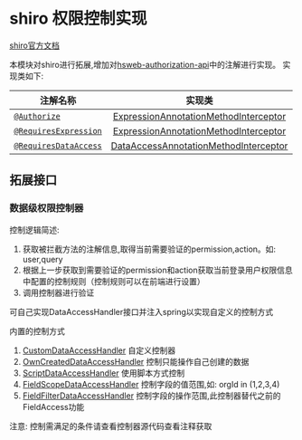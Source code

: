 # shiro 权限控制实现

[shiro官方文档](http://shiro.apache.org/documentation.html)

本模块对shiro进行拓展,增加对[hsweb-authorization-api](../hsweb-authorization-api)中的注解进行实现。
实现类如下:

| 注解名称       | 实现类       | 
| ------------- |:-------------:| 
| [`@Authorize`](../hsweb-authorization-api/src/main/java/org/hswebframework/web/authorization/annotation/Authorize.java)    |      [ExpressionAnnotationMethodInterceptor](src/main/java/org/hswebframework/web/authorization/shiro/boost/SimpleAuthorizeMethodInterceptor.java)        |
| [`@RequiresExpression`](../hsweb-authorization-api/src/main/java/org/hswebframework/web/authorization/annotation/RequiresExpression.java)    | [ExpressionAnnotationMethodInterceptor](src/main/java/org/hswebframework/web/authorization/shiro/boost/ExpressionAnnotationMethodInterceptor.java)      | 
| [`@RequiresDataAccess`](../hsweb-authorization-api/src/main/java/org/hswebframework/web/authorization/annotation/RequiresDataAccess.java)    | [DataAccessAnnotationMethodInterceptor](src/main/java/org/hswebframework/web/authorization/shiro/boost/DataAccessAnnotationMethodInterceptor.java)      | 

## 拓展接口

### 数据级权限控制器

控制逻辑简述:

1. 获取被拦截方法的注解信息,取得当前需要验证的permission,action。如: user,query
2. 根据上一步获取到需要验证的permission和action获取当前登录用户权限信息中配置的控制规则（控制规则可以在前端进行设置）
3. 调用控制器进行验证

可自己实现DataAccessHandler接口并注入spring以实现自定义的控制方式

内置的控制方式

1. [CustomDataAccessHandler](src/main/java/org/hswebframework/web/authorization/shiro/boost/handler/CustomDataAccessHandler.java) 自定义控制器
2. [OwnCreatedDataAccessHandler](src/main/java/org/hswebframework/web/authorization/shiro/boost/handler/OwnCreatedDataAccessHandler.java) 控制只能操作自己创建的数据
3. [ScriptDataAccessHandler](src/main/java/org/hswebframework/web/authorization/shiro/boost/handler/ScriptDataAccessHandler.java) 使用脚本方式控制
4. [FieldScopeDataAccessHandler](src/main/java/org/hswebframework/web/authorization/shiro/boost/handler/FieldScopeDataAccessHandler.java) 控制字段的值范围,如: orgId in (1,2,3,4)
5. [FieldFilterDataAccessHandler](src/main/java/org/hswebframework/web/authorization/shiro/boost/handler/FieldFilterDataAccessHandler.java) 控制字段的操作范围,此控制器替代之前的FieldAccess功能


注意: 控制需满足的条件请查看控制器源代码查看注释获取

